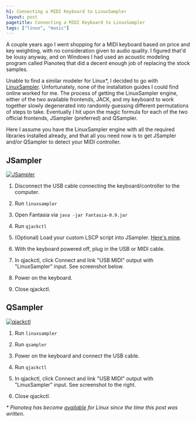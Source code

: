 ```yaml
---
h1: Connecting a MIDI Keyboard to LinuxSampler
layout: post
pagetitle: Connecting a MIDI Keyboard to LinuxSampler
tags: ["linux", "music"]
---
```


A couple years ago I went shopping for a MIDI keyboard based on price and key weighting, with no consideration given to audio quality. I figured that'd be lousy anyway, and on Windows I had used an acoustic modeling program called Pianoteq that did a decent enough job of replacing the stock samples.

Unable to find a similar modeler for Linux\*, I decided to go with [LinuxSampler](http://www.linuxsampler.org/about.html). Unfortunately, none of the installation guides I could find online worked for me. The process of getting the LinuxSampler engine, either of the two available frontends, JACK, and my keyboard to work together slowly degenerated into randomly guessing different permutations of steps to take. Eventually I hit upon the magic formula for each of the two official frontends, JSampler (preferred) and QSampler.

Here I assume you have the LinuxSampler engine with all the required libraries installed already, and that all you need now is to get JSampler and/or QSampler to detect your MIDI controller.

## JSampler

<a href="/img/linuxsampler-jsampler.jpg" class="nounderline" title="JSampler"><img src="/img/linuxsampler-jsampler.jpg" class="right" alt="JSampler"></a>

1. Disconnect the USB cable connecting the keyboard/controller to the computer.

1. Run `linuxsampler`

1. Open Fantasia via `java -jar Fantasia-0.9.jar`

1. Run `qjackctl`

1. (Optional) Load your custom LSCP script into JSampler. [Here's mine](https://github.com/artnc/dotfiles/blob/master/linuxsampler/jsampler_settings.lscp).

1. With the keyboard powered off, plug in the USB or MIDI cable.

1. In qjackctl, click Connect and link "USB MIDI" output with "LinuxSampler" input. See screenshot below.

1. Power on the keyboard.

1. Close qjackctl.

## QSampler

<a href="/img/linuxsampler-qjackctl.jpg" class="nounderline" title="qjackctl"><img src="/img/linuxsampler-qjackctl.jpg" class="right" alt="qjackctl"></a>

1. Run `linuxsampler`

1. Run `qsampler`

1. Power on the keyboard and connect the USB cable.

1. Run `qjackctl`

1. In qjackctl, click Connect and link "USB MIDI" output with "LinuxSampler" input. See screenshot to the right.

1. Close qjackctl.

_\* Pianoteq has become [available](http://www.pianoteq.com/pianoteq4) for Linux since the time this post was written._
